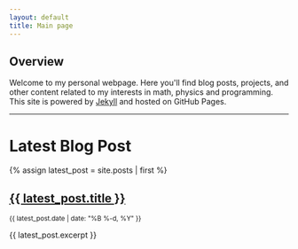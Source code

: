 ```yaml
---
layout: default
title: Main page
---
```


## Overview

Welcome to my personal webpage. Here you'll find blog posts, projects, and other content related to my interests in math, physics and programming. This site is powered by [Jekyll](https://jekyllrb.com) and hosted on GitHub Pages.

---

<h1>Latest Blog Post</h1>

{% assign latest_post = site.posts | first %}

<article>
  <h2><a href="{{ site.baseurl }}{{ latest_post.url }}">{{ latest_post.title }}</a></h2>
  <p><small>{{ latest_post.date | date: "%B %-d, %Y" }}</small></p>
  <div>{{ latest_post.excerpt }}</div>
</article>

